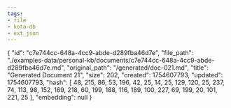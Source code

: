```yaml
---
tags:
- file
- kota-db
- ext_json
---
```

{
  "id": "c7e744cc-648a-4cc9-abde-d289fba46d7e",
  "file_path": "./examples-data/personal-kb/documents/c7e744cc-648a-4cc9-abde-d289fba46d7e.md",
  "original_path": "/generated/doc-021.md",
  "title": "Generated Document 21",
  "size": 202,
  "created": 1754607793,
  "updated": 1754607793,
  "hash": [
    48,
    215,
    86,
    53,
    196,
    42,
    25,
    14,
    25,
    129,
    120,
    25,
    237,
    74,
    113,
    98,
    152,
    169,
    218,
    60,
    199,
    188,
    116,
    189,
    100,
    227,
    69,
    199,
    20,
    101,
    221,
    25
  ],
  "embedding": null
}